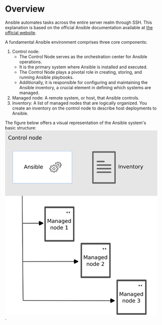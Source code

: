 # Overview
Ansible automates tasks across the entire server realm through SSH. This explanation is based on the official Ansible documentation available at [the official website](https://docs.ansible.com/ansible/latest/getting_started/index.html).

A fundamental Ansible environment comprises three core components:

1. Control node: 
   * The Control Node serves as the orchestration center for Ansible operations.
   * It is the primary system where Ansible is installed and executed.
   * The Control Node plays a pivotal role in creating, storing, and running Ansible playbooks.
   * Additionally, it is responsible for configuring and maintaining the Ansible inventory, a crucial element in defining which systems are managed.
2. Managed node: A remote system, or host, that Ansible controls.
3. Inventory: A list of managed nodes that are logically organized. You create an inventory on the control node to describe host deployments to Ansible.

The figure below offers a visual representation of the Ansible system's basic structure:
![Ansible basic structure](ansible_basic.svg).